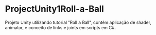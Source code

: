 # ProjectUnity1Roll-a-Ball
Projeto Unity utilizando tutorial "Roll a Ball", contém aplicação de shader, animator, e conceito de links e joints em scripts em C#.
